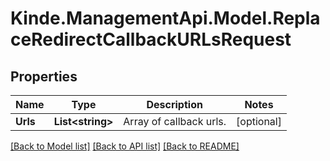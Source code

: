 # Kinde.ManagementApi.Model.ReplaceRedirectCallbackURLsRequest

## Properties

Name | Type | Description | Notes
------------ | ------------- | ------------- | -------------
**Urls** | **List&lt;string&gt;** | Array of callback urls. | [optional] 

[[Back to Model list]](../README.md#documentation-for-models) [[Back to API list]](../README.md#documentation-for-api-endpoints) [[Back to README]](../README.md)

